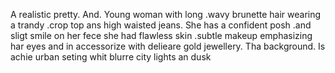 A realistic pretty. And. Young woman with long .wavy brunette hair wearing a trandy .crop top ans high waisted jeans. She has a confident posh .and sligt smile on her fece she had flawless skin .subtle makeup emphasizing har eyes and in accessorize with delieare gold jewellery. Tha background. Is achie urban seting whit blurre city lights an dusk 

